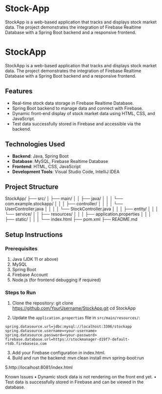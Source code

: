 # Stock-App
StockApp is a web-based application that tracks and displays stock market data. The project demonstrates the integration of Firebase Realtime Database with a Spring Boot backend and a responsive frontend.

# StockApp

StockApp is a web-based application that tracks and displays stock market data. The project demonstrates the integration of Firebase Realtime Database with a Spring Boot backend and a responsive frontend.

## Features
- Real-time stock data storage in Firebase Realtime Database.
- Spring Boot backend to manage data and connect with Firebase.
- Dynamic front-end display of stock market data using HTML, CSS, and JavaScript.
- Test data successfully stored in Firebase and accessible via the backend.

## Technologies Used
- **Backend**: Java, Spring Boot
- **Database**: MySQL, Firebase Realtime Database
- **Frontend**: HTML, CSS, JavaScript
- **Development Tools**: Visual Studio Code, IntelliJ IDEA

## Project Structure
StockApp/
├── src/
│   ├── main/
│   │   ├── java/
│   │   │   └── com.example.stockapp/
│   │   │       ├── controller/
│   │   │       │   └── UserController.java
│   │   │       │   └── StockController.java
│   │   │       ├── entity/
│   │   │       └── service/
│   │   ├── resources/
│   │   │   ├── application.properties
│   │   │   ├── static/
│   │   │       └── index.html
├── pom.xml
├── README.md

## Setup Instructions

### Prerequisites
1. Java (JDK 11 or above)
2. MySQL
3. Spring Boot
4. Firebase Account
5. Node.js (for frontend debugging if required)

### Steps to Run
1. Clone the repository:
git clone https://github.com/YourUsername/StockApp.git
cd StockApp

2. Update the `application.properties` file in `src/main/resources/`:
```properties
spring.datasource.url=jdbc:mysql://localhost:3306/stockapp
spring.datasource.username=<your-username>
spring.datasource.password=<your-password>
firebase.database.url=https://stockmanager-d19f7-default-rtdb.firebaseio.com
```
3. Add your Firebase configuration in index.html.
4. Build and run the backend:
mvn clean install
mvn spring-boot:run

5.http://localhost:8081/index.html

Known Issues
	•	Dynamic stock data is not rendering on the front end yet.
	•	Test data is successfully stored in Firebase and can be viewed in the database.




